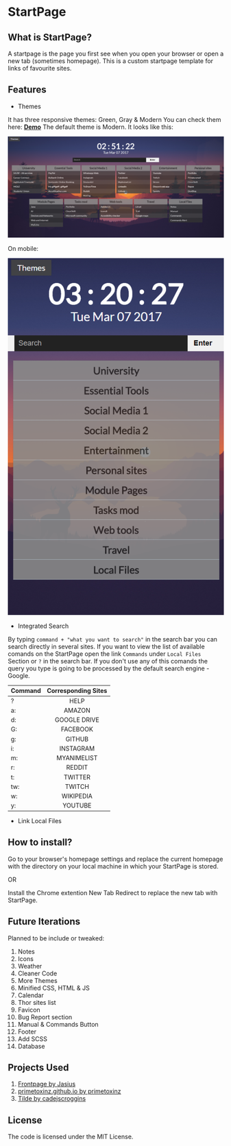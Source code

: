 # StartPage

## What is StartPage?

A startpage is the page you first see when you open your browser or open a new tab (sometimes homepage).
This is a custom startpage template for links of favourite sites.

## Features

+ Themes

It has three responsive themes: Green, Gray & Modern
You can check them here: [**Demo**](https://mlvnt.github.io/StartPage/)
The default theme is Modern. It looks like this:

![Modern Theme](assets/images/modern-theme.png)

On mobile:

![Resposive Modern Theme](assets/images/modern-theme-responsive.png)

+ Integrated Search

By typing `command + "what you want to search"` in the search bar you can search directly in several sites.
If you want to view the list of available comands on the StartPage open the link `Commands` under `Local Files` Section or `?` in the search bar.
If you don't use any of this comands the query you type is going to be processed by the default search engine - Google.

| Command      | Corresponding Sites          |
| ------------- |:-------------:|
| ?      | HELP |
| a:      | AMAZON |
| d:      | GOOGLE DRIVE |
| G:       | FACEBOOK |
| g:       | GITHUB |
| i:       | INSTAGRAM |
| m:       | MYANIMELIST |
| r:      | REDDIT |
| t:      | TWITTER |
| tw:    | TWITCH  |
| w:      | WIKIPEDIA  |  
| y:      | YOUTUBE  |  

+ Link Local Files

## How to install?

Go to your browser's homepage settings and replace the current homepage with the
directory on your local machine in which your StartPage is stored. 

OR

Install the Chrome extention New Tab Redirect to replace the new tab with StartPage.

## Future Iterations

Planned to be include or tweaked:

1. Notes
2. Icons
3. Weather
4. Cleaner Code
5. More Themes
6. Minified CSS, HTML & JS
7. Calendar
8. Thor sites list
9. Favicon
10. Bug Report section
11. Manual & Commands Button
12. Footer
13. Add SCSS
14. Database

## Projects Used

1. [Frontpage by Jasius](https://github.com/Jasius/Frontpage) 
2. [primetoxinz.github.io by primetoxinz](https://github.com/primetoxinz/primetoxinz.github.io) 
3. [Tilde by cadejscroggins](https://github.com/cadejscroggins/tilde) 

## License

The code is licensed under the MIT License.